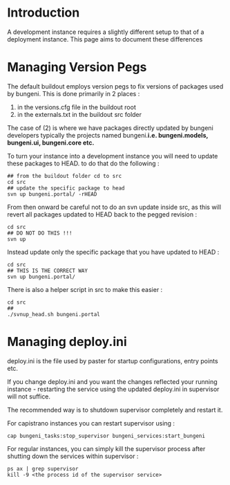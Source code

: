 # Introduction

A development instance requires a slightly different setup to that of a deployment instance.
This page aims to document these differences


# Managing Version Pegs

The default buildout employs version pegs to fix versions of packages used by bungeni.
This is done primarily in 2 places :
  1. in the versions.cfg file in the buildout root
  1. in the externals.txt in the buildout src folder

The case of (2) is where we have packages directly updated by bungeni developers typically the projects named bungeni.**i.e. bungeni.models, bungeni.ui, bungeni.core etc.**

To turn your instance into a development instance you will need to update these packages to HEAD. to do that do the following :
```
## from the buildout folder cd to src
cd src
## update the specific package to head
svn up bungeni.portal/ -rHEAD
```

From then onward be careful not to do an svn update inside src, as this will revert all packages updated to HEAD back to the pegged revision :
```
cd src
## DO NOT DO THIS !!!
svn up
```

Instead update only the specific package that you have updated  to HEAD :
```
cd src
## THIS IS THE CORRECT WAY
svn up bungeni.portal/
```

There is also a helper script in src to make this easier :
```
cd src
## 
./svnup_head.sh bungeni.portal
```

# Managing deploy.ini

deploy.ini is the file used by paster for startup configurations, entry points etc.

If you change deploy.ini and you want the changes reflected your running instance - restarting the service using the updated deploy.ini in supervisor will not suffice.

The recommended way is to shutdown supervisor completely and restart it.

For capistrano instances you can restart supervisor using :
```
cap bungeni_tasks:stop_supervisor bungeni_services:start_bungeni
```

For regular instances, you can simply kill the supervisor process after shutting down the services within supervisor :
```
ps ax | grep supervisor
kill -9 <the process id of the supervisor service>
```